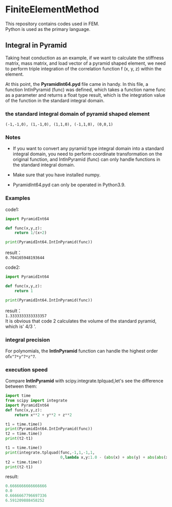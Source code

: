 # FiniteElementMethod
This repository contains codes used in FEM.  
Python is used as the primary language.  
## Integral in Pyramid
Taking heat conduction as an example, if we want to calculate the stiffness matrix, mass matrix, and load vector of a pyramid shaped element, we need to perform triple integration of the correlation function f (x, y, z) within the element.  


At this point, the **PyramidInt64.pyd** file came in handy. In this file, a function IntInPyramid (func) was defined, which takes a function name func as a parameter and returns a float type result, which is the integration value of the function in the standard integral domain.  

### the standard integral domain of pyramid shaped element
`(-1,-1,0),
(1,-1,0),
(1,1,0),
(-1,1,0),
(0,0,1)`  

### Notes
* If you want to convert any pyramid type integral domain into a standard integral domain, you need to perform coordinate transformation on the original function, and IntInPyramid (func) can only handle functions in the standard integral domain.  
* Make sure that you have installed numpy.  

* PyramidInt64.pyd can only be operated in Python3.9.  

### Examples
code1:  
```python  
import PyramidInt64

def func(x,y,z):
    return 1/(x+2)

print(PyramidInt64.IntInPyramid(func))
```
result：  
`0.704165948193644`  

code2:  
```python
import PyramidInt64

def func(x,y,z):
    return 1

print(PyramidInt64.IntInPyramid(func))
```
result：  
`1.3333333333333357`  
It is obvious that  code 2 calculates the volume of the standard pyramid, which is' 4/3 '.  

### integral precision
For polynomials, the **IntInPyramid** function can handle the highest order of`x^7*y^7*z^7`.  
### execution speed
Compare **IntInPyramid** with scipy.integrate.tplquad,let's see the difference between them:  
```python
import time
from scipy import integrate
import PyramidInt64
def func(x,y,z):
    return x**2 + y**2 + z**2

t1 = time.time()
print(PyramidInt64.IntInPyramid(func))
t2 = time.time()
print(t2-t1)

t1 = time.time()
print(integrate.tplquad(func,-1,1,-1,1,
                        0,lambda x,y:1.0 - (abs(x) + abs(y) + abs(abs(x) - abs(y))) / 2)[0])
t2 = time.time()
print(t2-t1)
```
result:  
```python
0.6666666666666666
0.0
0.6666667796697336
6.591209888458252
```
